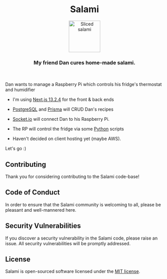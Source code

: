 <h1 align="center">Salami</h1>

<p align="center"><img width="auto" height="100px" alt="Sliced salami" src="./public/salami-02.png"/></p>

<h3 align="center">My friend Dan cures home-made salami.</h3>

</br></br>
Dan wants to manage a Raspberry Pi which controls his fridge's thermostat and humidifier
- I'm using [Next.js 13.2.4](https://beta.nextjs.org/docs) for the front & back ends

- [PostgreSQL](https://www.postgresql.org/) and [Prisma](https://www.prisma.io/) will CRUD Dan's recipes

- [Socket.io](https://socket.io/) will connect Dan to his Raspberry Pi.

- The RP will control the fridge via some [Python](https://www.python.org/) scripts

- Haven't decided on client hosting yet (maybe AWS).


Let's go :)

## Contributing

Thank you for considering contributing to the Salami code-base!

## Code of Conduct

In order to ensure that the Salami community is welcoming to all, please be pleasant and well-mannered here.

## Security Vulnerabilities

If you discover a security vulnerability in the Salami code, please raise an issue. All security vulnerabilities will be promptly addressed.

## License

Salami is open-sourced software licensed under the [MIT license](https://opensource.org/licenses/MIT).
